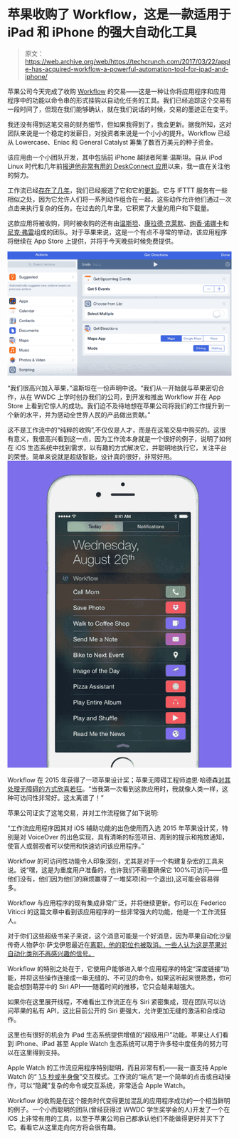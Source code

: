 # 苹果收购了 Workflow，这是一款适用于 iPad 和 iPhone 的强大自动化工具

> 原文：<https://web.archive.org/web/https://techcrunch.com/2017/03/22/apple-has-acquired-workflow-a-powerful-automation-tool-for-ipad-and-iphone/>

苹果公司今天完成了收购 [Workflow](https://web.archive.org/web/20230328045549/https://itunes.apple.com/us/app/workflow-powerful-automation/id915249334?mt=8&ign-mpt=uo%3D4) 的交易——这是一种让你将应用程序和应用程序中的功能以命令串的形式挂钩以自动化任务的工具。我们已经追踪这个交易有一段时间了，但现在我们能够确认，就在我们说话的时候，交易的墨迹正在变干。

我还没有得到这笔交易的财务细节，但如果我得到了，我会更新。据我所知，这对团队来说是一个稳定的发薪日，对投资者来说是一个小小的提升。Workflow 已经从 Lowercase、Eniac 和 General Catalyst 筹集了数百万美元的种子资金。

该应用由一个小团队开发，其中包括前 iPhone 越狱者阿里·温斯坦。自从 iPod Linux 时代和几年前[报道他非常有用的 DeskConnect 应用](https://web.archive.org/web/20230328045549/https://techcrunch.com/2013/09/04/from-jailbreaks-to-app-store-awards-developers-grow-up-iphone/)以来，我一直在关注他的努力。

工作流已经[存在了几年](https://web.archive.org/web/20230328045549/https://techcrunch.com/2014/12/11/workflow-lets-you-automate-the-stuff-you-do-all-the-time-on-your-iphone/)，我们已经报道了它和它的[更新](https://web.archive.org/web/20230328045549/https://techcrunch.com/2015/08/27/workflow-lets-you-put-shortcuts-to-frequent-actions-right-in-ioss-notification-center/)。它与 IFTTT 服务有一些相似之处，因为它允许人们将一系列动作组合在一起，这些动作允许他们通过一次点击来执行复杂的任务。在过去的几年里，它积累了大量的用户和下载量。

这款应用将被收购，同时被收购的还有由[温斯坦](https://web.archive.org/web/20230328045549/https://twitter.com/AriX)、[康拉德·克莱默](https://web.archive.org/web/20230328045549/https://twitter.com/conradev)、[绚香·诺娜卡](https://web.archive.org/web/20230328045549/https://twitter.com/ayanonagon)和[尼克·弗雷](https://web.archive.org/web/20230328045549/https://twitter.com/nickfrey)组成的团队。对于苹果来说，这是一个有点不寻常的举动，该应用程序将继续在 App Store 上提供，并将于今天晚些时候免费提供。

![](img/806f2c1c4d6b230f32f927e09f40d9d7.png)

“我们很高兴加入苹果，”温斯坦在一份声明中说。“我们从一开始就与苹果密切合作，从在 WWDC 上学时创办我们的公司，到开发和推出 Workflow 并在 App Store 上看到它惊人的成功。我们迫不及待地想在苹果公司将我们的工作提升到一个新的水平，并为感动全世界人民的产品做出贡献。”

这不是工作流中的“纯粹的收购”,不仅仅是人才，而是在这笔交易中购买的。这很有意义，我很高兴看到这一点，因为工作流本身就是一个很好的例子，说明了如何在 iOS 生态系统中找到需求，以有趣的方式解决它，并聪明地执行它，关注平台的荣誉。简单来说就是超级智能，设计真的很好，非常好用。![](img/eceb4f765d6b4d02f6ea244e3f303425.png)

Workflow 在 2015 年获得了一项苹果设计奖；苹果无障碍工程师迪恩·哈德森[对其处理无障碍的方式欣喜若狂](https://web.archive.org/web/20230328045549/https://developer.apple.com/videos/play/wwdc2015/103/)。“当我第一次看到这款应用时，我就像人类一样，这种可访问性非常好。这太离谱了！”

苹果公司证实了这笔交易，并对工作流程做了如下说明:

“工作流应用程序因其对 iOS 辅助功能的出色使用而入选 2015 年苹果设计奖，特别是对 VoiceOver 的出色实现，具有清晰的标签项目、周到的提示和拖放通知，使盲人或弱视者可以使用和快速访问该应用程序。”

Workflow 的可访问性功能令人印象深刻，尤其是对于一个构建复杂宏的工具来说。说“嘿，这是为重度用户准备的，也许我们不需要确保它 100%可访问——但他们没有，他们因为他们的麻烦赢得了一堆奖项(和一个退出),这可能会容易得多。

Workflow 与应用程序的现有集成非常广泛，并将继续更新。你可以在 Federico Viticci 的这篇文章中看到该应用程序的一些非常强大的功能，他是一个工作流狂人。

对于你们这些超级书呆子来说，这个消息可能是一个好消息，因为苹果自动化沙皇传奇人物萨尔·萨戈伊恩最近在[离职，他的职位也被取消。一些人认为这是苹果对自动化类别不再感兴趣的信号。](https://web.archive.org/web/20230328045549/https://twitter.com/Ihnatko/status/798989619245133825)

Workflow 的特别之处在于，它使用户能够进入单个应用程序的特定“深度链接”功能，并将这些操作连接成一串无缝的、不可见的命令。如果这听起来很熟悉，你可能会想到萌芽中的 Siri API——随着时间的推移，它只会越来越强大。

如果你在这里展开线程，不难看出工作流正在与 Siri 紧密集成，现在团队可以访问苹果的私有 API，这比目前公开的 Siri 更强大，允许更加无缝的激活和合成动作。

这里也有很好的机会为 iPad 生态系统提供增值的“超级用户”功能。苹果让人们看到 iPhone、iPad 甚至 Apple Watch 生态系统可以用于许多轻中度任务的努力可以在这里得到支持。

Apple Watch 的工作流应用程序特别聪明，而且非常有机——我一直支持 Apple Watch 的“ [1.5 秒或半身像](https://web.archive.org/web/20230328045549/https://techcrunch.com/2015/09/21/the-apple-watch-and-the-smartphones-second-act/)”交互模式。工作流的“端点”是一个简单的点击或自动操作，可以“隐藏”复杂的命令或交互系统，非常适合 Apple Watch。

Workflow 的收购是在这个服务时代变得更加混乱的应用程序成功的一个相当鲜明的例子。一个小而聪明的团队(曾经获得过 WWDC 学生奖学金的人)开发了一个在 iOS 上非常有用的工具，以至于苹果公司自己都承认他们不能做得更好并买下了它。看看它从这里走向何方将会很有趣。